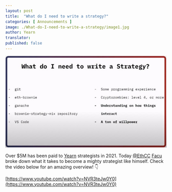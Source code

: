 ```yaml
---
layout: post
title:  "What do I need to write a strategy?"
categories: [ Announcements ]
image: ./What-do-I-need-to-write-a-strategy/image1.jpg
author: Yearn
translator: 
published: false
---
```


![](image1.jpg) <br>

Over $5M has been paid to [Yearn](https://t.me/yearnupdates) strategists in 2021. Today [@EthCC](https://twitter.com/EthCC/) [Facu](https://t.me/fameal) broke down what it takes to become a mighty strategist like himself. Check the video below for an amazing overview! 👇

[https://www.youtube.com/watch?v=NVR3teJw0Y0](https://www.youtube.com/watch?v=NVR3teJw0Y0)
